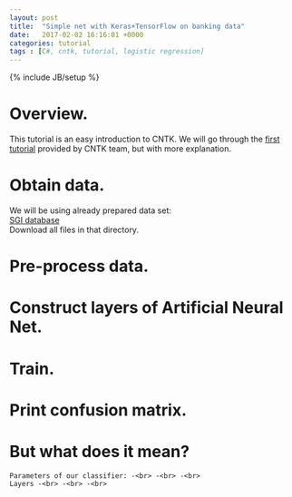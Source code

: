 ```yaml
---
layout: post
title:  "Simple net with Keras+TensorFlow on banking data"
date:   2017-02-02 16:16:01 +0000
categories: tutorial
tags : [C#, cntk, tutorial, logistic regression]
---
```

{% include JB/setup %}

# Overview.
This tutorial is an easy introduction to CNTK. We will go through the <a href="https://github.com/Microsoft/CNTK/wiki/Tutorial">first tutorial</a> provided by CNTK team, but with more explanation.

# Obtain data.
We will be using already prepared data set:<br>
<a href="https://github.com/Microsoft/CNTK/tree/master/Tutorials/HelloWorld-LogisticRegression">SGI database</a><br>
Download all files in that directory.<br>

# Pre-process data.

# Construct layers of Artificial Neural Net.

# Train.

# Print confusion matrix.

# But what does it mean?
`Parameters of our classifier:
-<br>
-<br>
-<br>
`<br>
`Layers
-<br>
-<br>
-<br>`